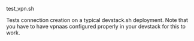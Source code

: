 test_vpn.sh

Tests connection creation on a typical devstack.sh deployment. Note that
you have to have vpnaas configured properly in your devstack for this to
work.

